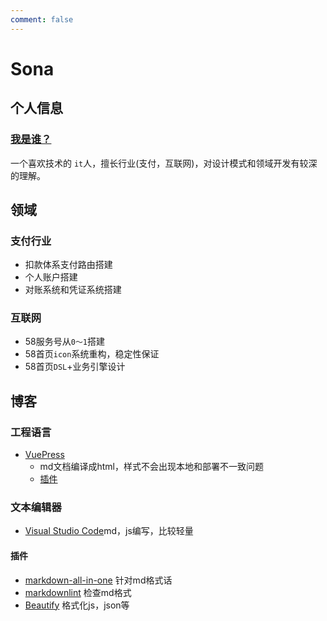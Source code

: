 ```yaml
---
comment: false
---
```


# Sona

## 个人信息

### [我是谁？](./introduction/about-me.md#关于作者)

一个喜欢技术的 `it`人，擅长行业(支付，互联网)，对设计模式和领域开发有较深的理解。

## 领域

### 支付行业

* 扣款体系支付路由搭建
* 个人账户搭建
* 对账系统和凭证系统搭建

### 互联网

* 58服务号从`0～1`搭建
* 58首页`icon`系统重构，稳定性保证
* 58首页`DSL`+业务引擎设计

## 博客

### 工程语言

* [VuePress](https://vuepress.vuejs.org/zh/)
  + md文档编译成html，样式不会出现本地和部署不一致问题
  + [插件](https://github.com/vuepress/awesome-vuepress#plugins)

### 文本编辑器

* [Visual Studio Code](https://code.visualstudio.com)md，js编写，比较轻量

#### 插件

* [markdown-all-in-one](https://marketplace.visualstudio.com/items?itemName=yzhang.markdown-all-in-one)
  针对md格式话
* [markdownlint](https://marketplace.visualstudio.com/items?itemName=DavidAnson.vscode-markdownlint)
  检查md格式
* [Beautify](https://marketplace.visualstudio.com/items?itemName=HookyQR.beautify)
  格式化js，json等

